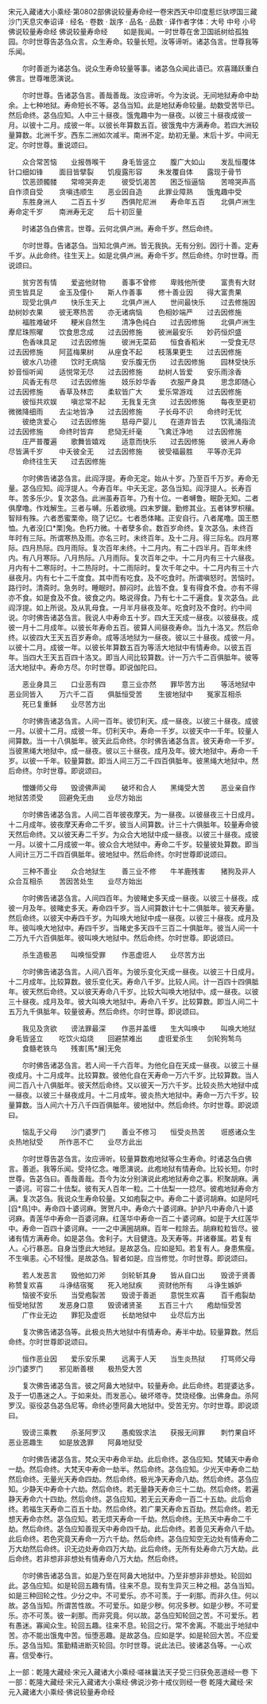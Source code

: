 宋元入藏诸大小乘经·第0802部佛说较量寿命经一卷宋西天中印度惹烂驮啰国三藏沙门天息灾奉诏译
· 经名 · 卷数 · 跋序
· 品名 · 品数 · 译作者字体：大号 中号 小号
佛说较量寿命经
佛说较量寿命经
　　如是我闻。一时世尊在舍卫国祇树给孤独园。尔时世尊告苾刍众言。众生寿命。较量长短。汝等谛听。诸苾刍言。世尊我等乐闻。

　　尔时善逝为诸苾刍。说众生寿命较量等事。诸苾刍众闻此语已。欢喜踊跃重白佛言。世尊唯愿演说。

　　尔时世尊。告诸苾刍言。善哉善哉。汝应谛听。今为汝说。无间地狱寿命中劫余。上七种地狱。寿命短长不等。苾刍当知。此是地狱寿命较量。劫数受苦毕已。然后命终。苾刍应知。人中三十昼夜。饿鬼趣中为一昼夜。以彼三十昼夜成彼一月。以彼十二月。成彼一年。以彼长年算数五百。彼饿鬼中方满寿命。若四大洲较量算数。北洲千岁。西东二洲如次减半。南洲不定。劫初无量。末后十岁。中间无定。尔时世尊。重说颂曰。

　　众合常苦恼　　业报唇喉干
　　身毛皆竖立　　腹广大如山
　　发乱恒覆体　　针口细如锋
　　面目皆擘裂　　饥瘦露形容
　　朱发覆自体　　露现于骨节
　　饮恶颈髑髅　　常啼哭奔走
　　彼受饥渴苦　　困乏恒逼恼
　　苦啼哭声高　　自作须自受
　　贪嗔违顺生　　恶业因自造
　　此罪业障熟　　饿鬼趣中受
　　东胜身洲人　　二百五十岁
　　西俱陀尼洲　　寿命年五百
　　北俱卢洲生　　寿命定千岁
　　南洲寿无定　　后十初叵量

　　时诸苾刍白佛言。世尊。云何北俱卢洲。寿命千岁。然后命终。

　　尔时世尊。告诸苾刍。当知北俱卢洲。皆无我执。无有分别。因行十善。定寿千岁。从此命终。往生天上。如是北俱卢洲。寿命千岁。然后命终。尔时世尊。而说颂曰。

　　贫穷苦有情　　爱盗他财物
　　善事不曾修　　卑贱他所使
　　富贵有大财　　资生皆具足
　　金玉及僮仆　　斯人作善事
　　修十善业因　　得大富贵果
　　现受北俱卢　　快乐生天上
　　北俱卢洲人　　世间最快乐
　　过去修施因　　劫树妙衣果
　　彼无寒热苦　　亦无诸病恼
　　色相妙端严　　过去因修施
　　福胜难破坏　　粳米自然生
　　清净色纯白　　过去因修施
　　北俱卢洲生　　摩尼珠照曜
　　饮食思念成　　过去因修施
　　彼洲最安乐　　妙药恒炽盛
　　色香味具足　　过去因修施
　　彼洲无菜茹　　恒食香稻米
　　一受食无尽　　过去因修施
　　阿蓝梅果树　　从座食不起
　　枝落果更生　　过去因修施
　　彼水八功德　　饮时无病恼
　　安乐腹无伤　　过去因修施
　　园林受快乐　　妙音恒听闻
　　适悦常无尽　　过去因修施
　　劫树人皆爱　　安乐雨涂香
　　风香无有尽　　过去因修施
　　妓乐妙华香　　衣服严身具
　　思念即随心　　过去因修施
　　香草及林峦　　柔软皆广大
　　爱乐常游戏　　过去因修施
　　彼恒共欢娱　　嗔忿常不起
　　无我复无贪　　过去因修施
　　每夜至更初　　微微降细雨
　　去尘地皆净　　过去因修施
　　子长母不识　　命终时无忧
　　彼绝贪爱心　　过去因修施
　　慈母产婴儿　　在道弃皆去
　　饮乳涌指流　　过去因修施
　　命终时皆弃　　悲恸无纤毫
　　飞禽迁净地　　过去因修施
　　庄严普覆遍　　歌舞皆嬉戏
　　适意而快乐　　过去因修施
　　彼洲人寿命　　尽皆满千岁
　　中夭彼全无　　过去因修施
　　彼受福最胜　　平等亦无异
　　命终往生天　　过去因修施

　　尔时佛告诸苾刍言。此阎浮提。寿命无定。始从十岁。乃至百千万岁。寿命无量。苾刍应知。阎浮提人。今寿百年。中夭无定。苾刍当知。阎浮提人。长寿百年。苦多乐少。复次苾刍。此洲虽寿百年。乃有十位。一者嚩鲁。眠卧无知。二者俱摩噜。作戏解生。三者与嚩。乐着欲境。四末罗鍐。勤修其业。五者钵罗枳穰。智辩有殊。六者悉蜜栗帝。晓了记忆。七者悉体睹。正安自行。八者尾噜。国王愍恤。九者没[口*栗]兔。色朽力微。十者孽多俞。数百岁命终。复次苾刍。未终百年时有三际。所谓寒热及雨。亦名三时。未终百年。及十二月。得三际名。四月寒际。四月热际。四月雨际。复次百年未终。十二月内。有二十四半月。百年未终内。有八月寒际。八月热际。八月雨际。复次百年之中。十二月内有三十六昼夜。月内有十二寒际时。十二热际时。十二雨际时。复次千年之中。十二月内有三十六昼夜月。内有七十二千度食。其中而有吃食。及不吃食时。所谓嗔怒时。苦恼时。路行时。清斋时。急务时。睡眠时。醉闷时。此皆不食。复有得食不食。亦有不得亦不食。如是食及不食。彼食之内。略说得食。乃有七十二千遍食。复次苾刍。此阎浮提。如上所说。及从乳母食。一月半月昼夜及年。吃食时及不食时。约中间说。尔时佛告诸苾刍言。我说人中寿命五十岁。四大王天成一昼夜。以彼昼夜。成彼一月十二月成年。以彼长年寿命五百。彼算人间昼夜寿命。当九十洛叉。然后命终。以彼四大王天五百岁寿命。成等活地狱为一昼夜。彼以三十昼夜。成彼一月。以彼十二月。成彼一年。以彼长年算数五百为等活大地狱中有情寿命。以彼五百年。当四大王天五百四十洛叉。即当人间比较算数。计一万六千二百俱胝年。彼等活大地狱中。寿命方尽。尔时世尊。即说伽陀曰。

　　恶业身具三　　口业恶有四
　　意三业亦然　　罪毕苦方出
　　等活地狱中　　恶业同皆入
　　万六千二百　　俱胝恒受苦
　　生彼地狱中　　冤家互相杀
　　死已复重稣　　业尽苦方出

　　尔时佛告诸苾刍言。人间一百年。彼忉利天。成一昼夜。以彼三十昼夜。成彼一月。以彼十二月。成彼一年。忉利天中。寿命一千岁。以彼天中一千年。较量人间算数。当一十八俱胝年。彼天此后命终。尔时佛告诸苾刍言。彼天寿命一千岁。当彼黑绳大地狱中。成一昼夜。彼以三十昼夜。成月及年。彼大地狱中。寿命一千岁。以彼一千年。较量算数。即当人间三万二千四百俱胝年。彼黑绳大地狱中。然后命终。尔时世尊。即说颂曰。

　　憎嫌师父母　　毁谤佛声闻
　　破坏和合人　　黑绳受大苦
　　恶业亲自作　　地狱苦须受
　　回避免无由　　业尽方始出

　　尔时佛告诸苾刍言。人间二百年彼夜摩天。为一昼夜。以彼昼夜三十日成月。十二月成年。彼夜摩天寿命二千岁。彼当人间算数。计三十六俱胝年。较量寿命彼天然后命终。又以彼天寿二千岁。为众合大地狱中成一昼夜。以彼三十昼夜。成彼一月。以彼十二月成彼一年。彼众合大地狱中。寿命二千岁。较量彼处算数。即当人间计三万二千四百俱胝年。彼地狱中。然后命终。尔时世尊即说颂曰。

　　三种不善业　　众合地狱生
　　善三业不修　　牛羊鹿残害
　　猪狗及非人　　众合互相杀
　　苦因苦处生　　业尽方始出

　　尔时佛告诸苾刍言。人间四百年。为彼睹史多天成一昼夜。以彼三十昼夜。成彼一月及年。彼睹史多天。寿命四千岁。当人间算数计七十二俱胝年。彼天寿量。然后命终。以彼天中寿四千岁。为叫唤大地狱中成一昼夜。以彼三十昼夜。成月及年。彼叫唤大地狱中。寿四千岁。当睹史多天四千三百二十俱胝年。彼当人间一十二万九千六百俱胝年。彼叫唤大地狱中。然后命终。尔时世尊。即说颂曰。

　　杀生造极恶　　叫唤恒受罪
　　作恶虚诳人　　业尽苦方出

　　尔时佛告诸苾刍言。人间八百年。为彼乐变化天成一昼夜。以彼三十日成月。十二月成年。比较算数。彼乐变化天。寿命八千岁。比较人间。计一百四十四俱胝年。彼天然后命终。又以彼天寿命八千岁。比较大叫唤大地狱中。成一昼夜。以彼三十昼夜。成月及年。彼大叫唤大地狱中。寿命八千岁。比较算数。即当人间二十五万九千俱胝年。较量彼寿。然后命终。尔时世尊。即说颂曰。

　　我见及贪欲　　谤法罪最深
　　作恶并盖缠　　生大叫唤中
　　叫唤大地狱　　身毛皆竖立
　　吃饮火焰烧　　回避禁难出
　　虚诳爱杀生　　剑轮狗鹙鸟
　　食髓老铁乌　　残害[馬*展]无免

　　尔时佛告诸苾刍言。若人间一千六百年。为他化自在天成一昼夜。以彼三十昼夜成月。十二月成年。比较算数。彼他化自在天寿命一万六千岁。比较算数。当人间二百八十八俱胝年。彼天然后命终。又以彼天一万六千岁。比较炎热大地狱中成一昼夜。以彼三十昼夜成月。十二月成年。彼炎热大地狱中。寿命一万六千岁。较量算数。当人间六十万八千四百俱胝年。彼地狱中。然后命终。尔时世尊。即说颂曰。

　　恼乱于父母　　沙门婆罗门
　　善业不修习　　恒受炎热苦
　　诳惑诸众生　　炎热地狱受
　　所作恶不亡　　业尽方此出

　　尔时世尊告苾刍言。汝应谛听。较量算数疱地狱等众生寿命。时诸苾刍白佛言。善逝。我等乐闻。受持忆念。唯愿演说。此疱地狱有情寿命。比较长短。尔时世尊。告苾刍曰。善哉善哉。吾今为汝分别演说此疱地狱寿命之事。积聚胡麻。满一婆诃。可容二十佉梨。彼有天人百年一粒。二十佉梨一一捻尽。彼疱地狱寿命方满。复次苾刍。我说众生寿命较量。又如疱裂之中。寿命二十婆诃胡麻。如是阿吒[舀*鳥]中。寿命四十婆诃麻。贺贺凡中。寿命六十婆诃麻。护护凡中寿命八十婆诃麻。青莲华中寿命一百婆诃麻。红莲华中寿命一百二十婆诃麻。如是于大红莲华中。寿命一百四十婆诃麻。一一之中满圌胡麻。百年一粒除去。胡麻粒粒皆尽。彼诸有情方满寿命。如是苾刍。舍利子。大目健连。及天寿等。并诸眷属。若复有人。心行暴恶。自身当堕此大地狱。是故苾刍。应如是知。若复有人。身患焦瘦。不生嗔恚。心不轻慢。是故苾刍。智者如是。应当修觉。尔时世尊。即说颂曰。

　　若人发恶言　　毁他如刀斧
　　剑轮斩其身　　皆从自口出
　　毁谤于贤善　　称赞复欢喜
　　斗诤结宿冤　　死入地狱疾
　　资财他所有　　斗诤生嫉妒
　　恼彼不安乐　　当受疱裂苦
　　毁谤于善逝　　意悦生欢喜
　　百千疱裂劫　　恒受地狱苦
　　发恶身口意　　毁谤诸贤圣
　　五百三十六　　疱劫恒受苦
　　广作业无边　　罪犯及虚诳
　　长劫地狱中　　业尽后方出

　　复次佛告诸苾刍等。此极炎热大地狱中有情寿命。寿半中劫。较量算数。然后命终。尔时世尊即说颂曰。

　　恒作恶业因　　爱乐安乐果
　　远离于人天　　当生炎热狱
　　打骂师父母　　沙门婆罗门
　　邪见断善根　　极热受大苦

　　复次佛告诸苾刍言。彼之阿鼻大地狱中。较量寿命。此后命终。若提婆达多。及于一切愚迷之人。于如来处。而发恶心。破坏塔寺。焚烧经像。出佛身血。杀阿罗汉。驱役苾刍苾刍尼等。命终必堕阿鼻大地狱中。受苦无穷。尔时世尊。即说颂曰。

　　毁谤三乘教　　杀圣阿罗汉
　　愚痴毁求法　　获报无间罪
　　刺竹果自坏　　恶业恶趣生
　　如是放逸罪　　阿鼻地狱受

　　尔时佛告诸苾刍言。梵众天中寿命半劫。此后命终。苾刍应知。梵辅天中寿命一劫。然后命终。大梵天中寿命一劫半。然后命终。苾刍应知。少光天中寿命二劫然后命终。无量光天寿命四劫。然后命终。极光净天寿命八劫。然后命终。苾刍应知。少静天中寿命十六劫。然后命终。若无量静天寿命三十二劫。然后命终。若遍静天寿命六十四劫。然后命终。苾刍应知。若无云天寿命一百二十五劫。此后命终。若福生天寿命二百五十劫。然后命终。若广果天寿命五百劫。然后命终。若无想天寿命亦然。苾刍应知。若无烦天寿命一千劫。然后命终。无热天中寿命二千劫。然后命终。苾刍应知善现天中寿命四千劫。此后命终。若善见天寿命八千劫。此后命终。若色究竟天寿命一万六千劫。然后命终。苾刍应知空无边处有情寿命二万大劫然后命终。识无边处寿命四万大劫。此后命终。无所有处寿命六万大劫。此后命终。若非想非非想处有情寿命八万大劫。然后命终。

　　尔时佛告诸苾刍言。如是乃至在阿鼻大地狱中。乃至非想非非想处。轮回如此。苾刍应知。如是轮回五趣有情。往来不息。现有生异灭三种之相。苾刍当知。如是三种回轮之性。少分之中。不可爱乐。亦不可羡。于一刹那。而非久住。何以故。苾刍当知。所谓苦性故。不可爱乐。如是少秽。何况多秽。如是少秽。不可爱乐。亦不可羡。彼一刹那。而非究竟。何以故。苾刍应知轮回之苦。不可爱乐。若有愚迷。寡闻众生。轮回五趣。往来不息。轮回之行。常不舍离。不能出于地狱中苦。亦不能出饿鬼中苦。恒堕恶趣。是故苾刍。应如是学。如是轮回大苦。不应爱乐。苾刍当知。策勤精进断灭轮回。尔时世尊。说此法已。彼诸苾刍等。一心欢喜。信受奉行。

上一部：乾隆大藏经·宋元入藏诸大小乘经·嗟袜曩法天子受三归获免恶道经一卷
下一部：乾隆大藏经·宋元入藏诸大小乘经·佛说沙弥十戒仪则经一卷
乾隆大藏经·宋元入藏诸大小乘经·佛说较量寿命经